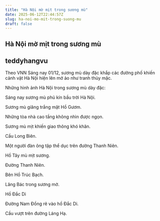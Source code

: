 ```yaml
---
title: "Hà Nội mờ mịt trong sương mù"
date: 2025-06-12T22:44:57Z
slug: ha-noi-mo-mit-trong-suong-mu
draft: false
---
```


## Hà Nội mờ mịt trong sương mù

## teddyhangvu

Theo VNN
Sáng nay 01/12, sương mù dày đặc khắp các đường phố khiến cảnh vật Hà Nội hiện lên mờ ảo như tranh thủy mặc.

Những hình ảnh Hà Nội trong sương mù dày đặc:

Sáng nay sương mù phủ kín bầu trời Hà Nội.

Sương mù giăng trắng mặt Hồ Gươm.

Những tòa nhà cao tầng không nhìn được ngọn.

Sương mù mịt khiến giao thông khó khăn.

Cầu Long Biên.

Một người đàn ông tập thể dục trên đường Thanh Niên.

Hồ Tây mù mịt sương.

Đường Thanh Niên.

Bên Hồ Trúc Bạch.



Lăng Bác trong sương mờ.

Hồ Đắc Di

Đường Nam Đồng rẽ vào hồ Đắc Di.

Cầu vượt trên đường Láng Hạ.